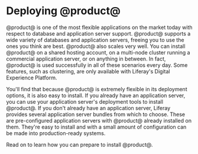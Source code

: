# Deploying @product@ [](id=deploying-product)

@product@ is one of the most flexible applications on the market today with
respect to database and application server support. @product@ supports a wide
variety of databases and application servers, freeing you to use the ones you
think are best. @product@ also scales very well. You can install @product@ on a
shared hosting account, on a multi-node cluster running a commercial application
server, or on anything in between. In fact, @product@ is used successfully in
all of these scenarios every day. Some features, such as clustering, are only
available with Liferay's Digital Experience Platform.

You'll find that because @product@ is extremely flexible in its deployment
options, it is also easy to install. If you already have an application server,
you can use your application server's deployment tools to install @product@. If
you don't already have an application server, Liferay provides several
application server bundles from which to choose. These are pre-configured
application servers with @product@ already installed on them. They're easy to
install and with a small amount of configuration can be made into
production-ready systems.

Read on to learn how you can prepare to install @product@. 
